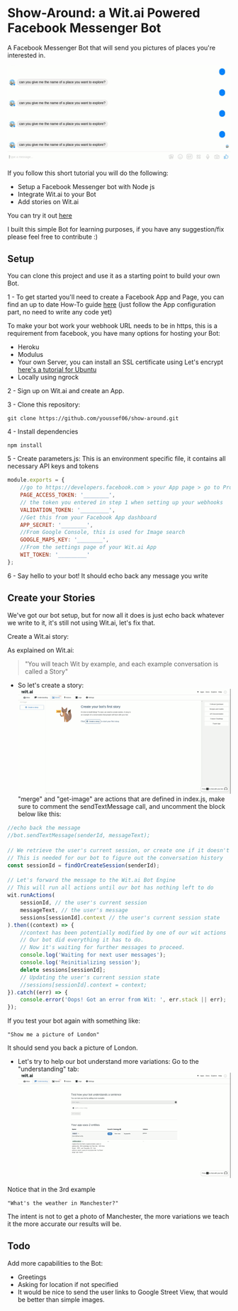 Show-Around: a Wit.ai Powered Facebook Messenger Bot 
====================================================
A Facebook Messenger Bot that will send you pictures of places you're interested in.

![Bot screen](img/wit3.gif)

If you follow this short tutorial you will do the following:
- Setup a Facebook Messenger bot with Node js
- Integrate Wit.ai to your Bot
- Add stories on Wit.ai

You can try it out [here](#)

I built this simple Bot for learning purposes, if you have any suggestion/fix please feel free to contribute :)

Setup
-----
You can clone this project and use it as a starting point to build your own Bot.

1 - To get started you'll need to create a Facebook App and Page, you can find an up to date How-To guide [here](https://developers.facebook.com/docs/messenger-platform/guides/quick-start) (just follow the App configuration part, no need to write any code yet)

To make your bot work your webhook URL needs to be in https, this is a requirement from facebook, you have many options for hosting your Bot:
- Heroku
- Modulus
- Your own Server, you can install an SSL certificate using Let's encrypt [here's a tutorial for Ubuntu](https://www.digitalocean.com/community/tutorials/how-to-secure-apache-with-let-s-encrypt-on-ubuntu-16-04) 
- Locally using ngrock

2 - Sign up on Wit.ai and create an App. 

3 - Clone this repository:
```
git clone https://github.com/youssef06/show-around.git
```

4 - Install dependencies
```
npm install
```

5 - Create parameters.js:
 This is an environment specific file, it contains all necessary API keys and tokens
```javascript
module.exports = {
    //go to https://developers.facebook.com > your App page > go to Products > Messenger> under 'Token Generation' select your App, then just copy the token
    PAGE_ACCESS_TOKEN: '________',
    // the token you entered in step 1 when setting up your webhooks 
    VALIDATION_TOKEN: '_________',
    //Get this from your Facebook App dashboard
    APP_SECRET: '________',
    //From Google Console, this is used for Image search
    GOOGLE_MAPS_KEY: '________',
    //From the settings page of your Wit.ai App
    WIT_TOKEN: '_________'
};
```

6 - Say hello to your bot!
It should echo back any message you write

Create your Stories
-------------------
We've got our bot setup, but for now all it does is just echo back whatever we write to it, it's still not using Wit.ai, let's fix that.

Create a Wit.ai story:

As explained on Wit.ai: 
> "You will teach Wit by example, and each example conversation is called a Story"

- So let's create a story:
![Create a story on Wit.ai](img/wit1.gif)
"merge" and "get-image" are actions that are defined in index.js, make sure to comment the sendTextMessage call, and uncomment the block below like this:


```javascript
//echo back the message
//bot.sendTextMessage(senderId, messageText);

// We retrieve the user's current session, or create one if it doesn't exist
// This is needed for our bot to figure out the conversation history
const sessionId = findOrCreateSession(senderId);

// Let's forward the message to the Wit.ai Bot Engine
// This will run all actions until our bot has nothing left to do
wit.runActions(
    sessionId, // the user's current session
    messageText, // the user's message
    sessions[sessionId].context // the user's current session state
).then((context) => {
    //context has been potentially modified by one of our wit actions
    // Our bot did everything it has to do.
    // Now it's waiting for further messages to proceed.
    console.log('Waiting for next user messages');
    console.log('Reinitializing session');
    delete sessions[sessionId];
    // Updating the user's current session state
    //sessions[sessionId].context = context;
}).catch((err) => {
    console.error('Oops! Got an error from Wit: ', err.stack || err);
});
```
If you test your bot again with something like:
```
"Show me a picture of London"
```
It should send you back a picture of London.
- Let's try to help our bot understand more variations:
Go to the "understanding" tab:
![Understanding on Wit.ai](img/wit2.gif)
 
 Notice that in the 3rd example
 ```
 "What's the weather in Manchester?"
 ```
 The intent is not to get a photo of Manchester, the more variations we teach it the more accurate our results will be.
 
 
 Todo
 -----
 Add more capabilities to the Bot:
 - Greetings
 - Asking for location if not specified
 - It would be nice to send the user links to Google Street View, that would be better than simple images.
